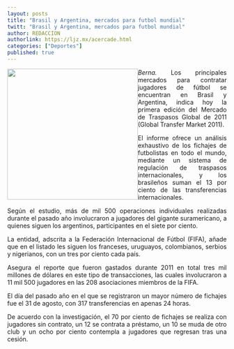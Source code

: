 ```yaml
---
layout: posts
title: "Brasil y Argentina, mercados para futbol mundial"
twitt: "Brasil y Argentina, mercados para futbol mundial"
author: REDACCION
authorlink: https://ljz.mx/acercade.html
categories: ["Deportes"]
published: true
---
```

<p style="text-align: justify;">
  <img src="images/stories/fotos_marzo/brasil.jpg" border="0" width="300" style="float: left;" /><em>Berna.</em> Los principales mercados para contratar jugadores de fútbol se encuentran en Brasil y Argentina, indica hoy la primera edición del Mercado de Traspasos Global de 2011 (Global Transfer Market 2011).
</p>

<p style="text-align: justify;">
  El informe ofrece un análisis exhaustivo de los fichajes de futbolistas en todo el mundo, mediante un sistema de regulación de traspasos internacionales, y los brasileños suman el 13 por ciento de las transferencias internacionales.
</p>

<p style="text-align: justify;">
  Según el estudio, más de mil 500 operaciones individuales realizadas durante el pasado año involucraron a jugadores del gigante suramericano, a quienes siguen los argentinos, participantes en el siete por ciento.
</p>

<p style="text-align: justify;">
  La entidad, adscrita a la Federación Internacional de Fútbol (FIFA), añade que en el listado les siguen los franceses, uruguayos, colombianos, serbios y nigerianos, con un tres por ciento cada país.
</p>

<p style="text-align: justify;">
  Asegura el reporte que fueron gastados durante 2011 en total tres mil millones de dólares en este tipo de transacciones, las cuales involucraron a 11 mil 500 jugadores en las 208 asociaciones miembros de la FIFA.
</p>

<p style="text-align: justify;">
  El día del pasado año en el que se registraron un mayor número de fichajes fue el 31 de agosto, con 317 transferencias en apenas 24 horas.
</p>

<p style="text-align: justify;">
  De acuerdo con la investigación, el 70 por ciento de fichajes se realiza con jugadores sin contrato, un 12 se contrata a préstamo, un 10 se muda de otro club y un ocho por ciento contempla a jugadores que regresan tras una cesión.
</p>
